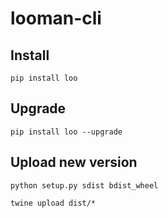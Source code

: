 # looman-cli

## Install 
`pip install loo`

## Upgrade
`pip install loo --upgrade`

## Upload new version
`python setup.py sdist bdist_wheel`

`twine upload dist/*`